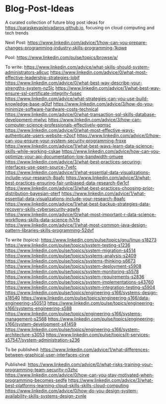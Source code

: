 # Blog-Post-Ideas
A curated collection of future blog post ideas for https://paraskevasleivadaros.github.io, focusing on cloud computing and tech trends

Next Post:
https://www.linkedin.com/advice/1/how-can-you-prepare-changes-programming-industry-skills-programming-1kqwe

Pool: 
https://www.linkedin.com/pulse/topics/browse/a/

To write:
https://www.linkedin.com/advice/what-skills-should-system-administrators-a8cuc
https://www.linkedin.com/advice/0/what-most-effective-leadership-strategies-lobjf
https://www.linkedin.com/advice/0/what-best-way-describe-your-strengths-system-nz5lc
https://www.linkedin.com/advice/1/what-best-way-ensure-ssl-certificate-integrity-fusec
https://www.linkedin.com/advice/what-strategies-can-you-use-build-knowledge-base-q0lzf
https://www.linkedin.com/advice/3/how-do-you-minimize-software-hardware-costs-technical
https://www.linkedin.com/advice/0/what-transaction-sql-skills-database-development-mwlvc
https://www.linkedin.com/advice/3/how-can-computer-science-professionals-effectively-gqmsc
https://www.linkedin.com/advice/0/what-most-effective-ways-authenticate-users-website-n2ocf
https://www.linkedin.com/advice/0/how-can-you-ensure-your-system-security-programming-frqxe
https://www.linkedin.com/advice/1/what-best-ways-learn-data-science-skills-while-working-cskae
https://www.linkedin.com/advice/how-can-you-optimize-your-api-documentation-low-bandwidth-omuee
https://www.linkedin.com/advice/3/what-best-practices-securing-interfaces-use-open-source-7vefc
https://www.linkedin.com/advice/1/what-essential-data-visualizations-include-your-research-8qafc
https://www.linkedin.com/advice/3/what-best-practices-ensuring-fair-unbiased-data-research-6w1cf
https://www.linkedin.com/advice/3/what-best-practices-choosing-prior-distribution-bayesian-oterf
https://www.linkedin.com/advice/1/what-essential-data-visualizations-include-your-research-8qafc
https://www.linkedin.com/advice/1/what-best-backup-strategies-data-recovery-skills-cybersecurity-agwfe
https://www.linkedin.com/advice/0/what-most-important-r-data-science-workflows-skills-data-science-h7rfe
https://www.linkedin.com/advice/1/what-most-common-java-design-pattern-libraries-skills-programming-52dvf

To write (topics):
https://www.linkedin.com/pulse/topics/gnu/linux-s18273
https://www.linkedin.com/pulse/topics/system-testing-s1236
https://www.linkedin.com/pulse/topics/system-migration-s4514
https://www.linkedin.com/pulse/topics/systems-analysis-s2409
https://www.linkedin.com/pulse/topics/systems-thinking-s6673
https://www.linkedin.com/pulse/topics/system-deployment-s5908
https://www.linkedin.com/pulse/topics/system-monitoring-s5578
https://www.linkedin.com/pulse/topics/system-requirements-s2836
https://www.linkedin.com/pulse/topics/system-implementations-s43760
https://www.linkedin.com/pulse/topics/system-integration-testing-s5904
https://www.linkedin.com/pulse/topics/engineering-s166/systems-design-s18540
https://www.linkedin.com/pulse/topics/engineering-s166/data-engineering-s50513
https://www.linkedin.com/pulse/topics/engineering-s166/systems-engineering-s588
https://www.linkedin.com/pulse/topics/engineering-s166/systems-management-s2568
https://www.linkedin.com/pulse/topics/engineering-s166/system-development-s41459
https://www.linkedin.com/pulse/topics/engineering-s166/system-architecture-s3053
https://www.linkedin.com/pulse/topics/it-services-s57547/system-administration-s236

To be published:
https://www.linkedin.com/advice/1/what-differences-between-graphical-user-interfaces-cirve

Published:
https://www.linkedin.com/advice/0/what-risks-training-your-programming-team-security-n3zhc
https://www.linkedin.com/advice/0/how-can-you-stay-motivated-when-programming-becomes-sedfe
https://www.linkedin.com/advice/3/what-best-platforms-learning-cloud-skills-skills-cloud-computing
https://www.linkedin.com/advice/0/how-do-you-design-system-availability-skills-systems-design-zvnle

